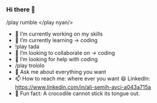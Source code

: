 ### Hi there 👋
/play rumble
</play nyan/>
- 🔭 I’m currently working on my skills 
- 🌱 I’m currently learning -> coding 
- !play tada
- 👯 I’m looking to collaborate on -> coding 
- 🤔 I’m looking for help with coding 
- /play trololo
- 💬 Ask me about everything you want
- 📫 How to reach me: where ever you want :laughing: LinkedIn: https://www.linkedin.com/in/ali-semih-avci-a043a715a
-  🦬 Fun fact: A crocodile cannot stick its tongue out.
<!--
**AliSemihh/AliSemihh** is a ✨ _special_ ✨ repository because its `README.md` (this file) appears on your GitHub profile.

Here are some ideas to get you started:
/play rumble
/play nyan
- 🔭 I’m currently working on my skills 
- 🌱 I’m currently learning -> coding /play tada
- 👯 I’m looking to collaborate on -> coding 
- 🤔 I’m looking for help with coding /play trololo
- 💬 Ask me about 
- 📫 How to reach me: where every you want :laughing: https://www.linkedin.com/in/ali-semih-avci-a043a715a
- 😄 Pronouns: ...
- ⚡ Fun fact: A crocodile cannot stick its tongue out.
😄 Pronouns: ...
-->
